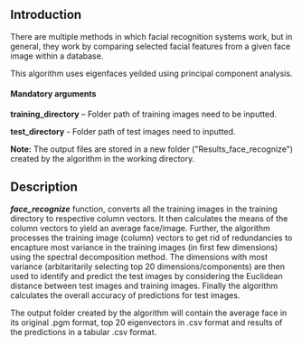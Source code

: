 ## Introduction 

There are multiple methods in which facial recognition systems work, but in general, they work by comparing selected facial features from a given face image within a database.

This algorithm uses eigenfaces yeilded using principal component analysis. 



#### Mandatory arguments

******training_directory****** – Folder path of training images  need to be inputted.

******test_directory****** - Folder path of test images need to inputted. 

**Note:** The output files are stored in a new folder ("Results_face_recognize") created by the algorithm in the working directory.

## Description

*****face_recognize***** function, converts all the training images in the training directory to respective column vectors. It then calculates the means of the column vectors to yield an average face/image. Further, the algorithm processes the training image (column) vectors to get rid of redundancies to encapture most variance in the training images (in first few dimensions) using the spectral decomposition method. The dimensions with most variance (arbitaritarily selecting top 20 dimensions/components) are then used to identify and predict the test images by considering the Euclidean distance between test images and training images. Finally the algorithm calculates the overall accuracy of predictions for test images. 

The output folder created by the algorithm will contain the average face in its original .pgm format, top 20 eigenvectors in .csv format and results of the predictions in a tabular .csv format. 



